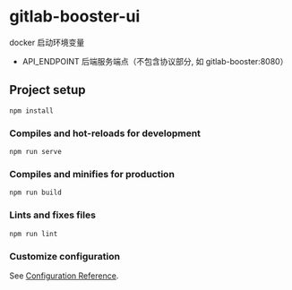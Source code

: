 # gitlab-booster-ui

docker 启动环境变量

- API_ENDPOINT  后端服务端点（不包含协议部分, 如 gitlab-booster:8080）

## Project setup
```
npm install
```

### Compiles and hot-reloads for development
```
npm run serve
```

### Compiles and minifies for production
```
npm run build
```

### Lints and fixes files
```
npm run lint
```

### Customize configuration
See [Configuration Reference](https://cli.vuejs.org/config/).
